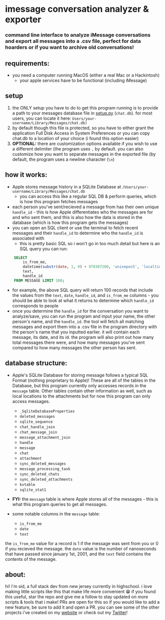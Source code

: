 # imessage conversation analyzer & exporter
### command line interface to analyze iMessage conversations and export all messages into a .csv file, perfect for data hoarders or if you want to archive old conversations!

## requirements:
* you need a computer running MacOS (either a real Mac or a Hackintosh)
  * your apple services have to be functional (including iMessage)
  
## setup

1. the ONLY setup you have to do to get this program running is to provide a path to your messages database file in [setup.py](setup.py) (```chat.db```). for most users, you can locate it here: ```Users/your-username/Library/Messages/chat.db)```
2. by default though this file is protected, so you have to either grant the application Full Disk Access in System Preferences or you can copy chat.db to a location of your choice (i found this option easier)
3. **OPTIONAL:** there are customization options available if you wish to use a different delimiter (the program uses ```,``` by default. you can also customize how you want to separate messages in the exported file (by default, the program uses a newline character (```\n```)

## how it works:
* Apple stores message history in a SQLite Database at ```/Users/your-username/Library/Messages/chat.db```
  * you can access this like a regular SQL DB & perform queries, which is how this program fetches messages
* each person you've sent/recieved a message from has their own unique ```handle_id``` - this is how Apple differentiates who the messages are for and who sent them, and this is also how the data is stored in the database (which is how this program gets the messages)
* you can open an SQL client or use the terminal to fetch recent messages and their ```handle_id``` to determine who the ```handle_id``` is associated with
  * this is pretty basic SQL so i won't go in too much detail but here is an SQL query you can run:
  
```SQL
    SELECT
        is_from_me,
        datetime(substr(date, 1, 9) + 978307200, 'unixepoch', 'localtime') as f_date,
        text,
        handle_id
    FROM MESSAGE LIMIT 100;

```

* for example, the above SQL query will return 100 records that include the values from the ```text```, ```date```, ```handle_id```, and ```is_from_me``` columns - you should be able to look at what it returns to determine which ```handle_id``` corresponds to people
* once you determine the ```handle_id``` for the conversation you want to analyze/save, you can run the program and input your name, the other person's name, and the ```handle_id```. the tool will fetch all matching messages and export them into a .csv file in the program directory with the person's name that you inputted earlier. it will contain each message, its date, and its id. the program will also print out how many total messages there were, and how many messages you've sent compared to how many messages the other person has sent.
  
## database structure:
* Apple's SQLite Database for storing message follows a typical SQL Format (nothing proprietary to Apple)! These are all of the tables in the Database, but this program currently only accesses records in the ```message``` table. Other tables contain other information as well, such as local locations to the attachments but for now this program can only access messages.
  * ```_SqliteDatabaseProperties```
  * ```deleted_messages```
  * ```sqlite_sequence```
  * ```chat_handle_join```
  * ```chat_message_join```
  * ```message_attachment_join```
  * ```handle```
  * ```message```
  * ```chat```
  * ```attachment```
  * ```sync_deleted_messages```
  * ```message_processing_task```
  * ```sync_deleted_chats```
  * ```sync_deleted_attachments```
  * ```kvtable```
  * ```sqlite_stat1```
  
* **FYI:** the ```message``` table is where Apple stores all of the messages - this is what this program queries to get all messages.

* some notable columns in the ```message``` table:
  * ```is_from_me```
  * ```date```
  * ```text```

the ```is_from_me``` value for a record is 1 if the message was sent from you or 0 if you recieved the message. the ```date``` value is the number of nanoseconds that have passed since january 1st, 2001, and the ```text``` field contains the contents of the message.

## about:
hi! i'm sid, a full stack dev from new jersey currently in highschool. i love making little scripts like this that make life more convenient :grin: if you found this useful, star the repo and give me a follow to stay updated on more scripts & tools that i make! PRs are open for this so if you would like to add a new feature, be sure to add it and open a PR.
 you can see some of the other projects i've created on my [website](https://siddharthlohani.dev) or check out my [Twitter](https://twitter.com/sidlohani)!













